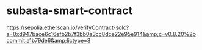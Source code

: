 # subasta-smart-contract
https://sepolia.etherscan.io/verifyContract-solc?a=0xd947bace6c16efb2b7f3bb0a3cc8dce22e95e914&amp;c=v0.8.20%2bcommit.a1b79de6&amp;lictype=3
